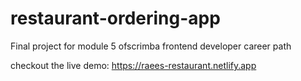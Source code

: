 # restaurant-ordering-app
 Final project for module 5 ofscrimba frontend developer career path
 
 checkout the live demo: https://raees-restaurant.netlify.app
